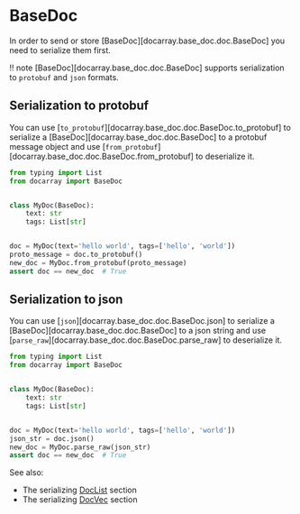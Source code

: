 # BaseDoc

In order to send or store [BaseDoc][docarray.base_doc.doc.BaseDoc] you need to serialize them first. 

!! note
    [BaseDoc][docarray.base_doc.doc.BaseDoc] supports serialization to `protobuf` and `json` formats.

## Serialization to protobuf

You can use [`to_protobuf`][docarray.base_doc.doc.BaseDoc.to_protobuf] to serialize a [BaseDoc][docarray.base_doc.doc.BaseDoc] to a protobuf message object
and use [`from_protobuf`][docarray.base_doc.doc.BaseDoc.from_protobuf] to deserialize it.

```python
from typing import List
from docarray import BaseDoc


class MyDoc(BaseDoc):
    text: str
    tags: List[str]


doc = MyDoc(text='hello world', tags=['hello', 'world'])
proto_message = doc.to_protobuf()
new_doc = MyDoc.from_protobuf(proto_message)
assert doc == new_doc  # True
```

## Serialization to json

You can use [`json`][docarray.base_doc.doc.BaseDoc.json] to serialize a [BaseDoc][docarray.base_doc.doc.BaseDoc] to a json string
and use [`parse_raw`][docarray.base_doc.doc.BaseDoc.parse_raw] to deserialize it.

```python
from typing import List
from docarray import BaseDoc


class MyDoc(BaseDoc):
    text: str
    tags: List[str]


doc = MyDoc(text='hello world', tags=['hello', 'world'])
json_str = doc.json()
new_doc = MyDoc.parse_raw(json_str)
assert doc == new_doc  # True
```

See also:

* The serializing [DocList](./send_doclist.md) section
* The serializing [DocVec](./send_docvec.md) section


